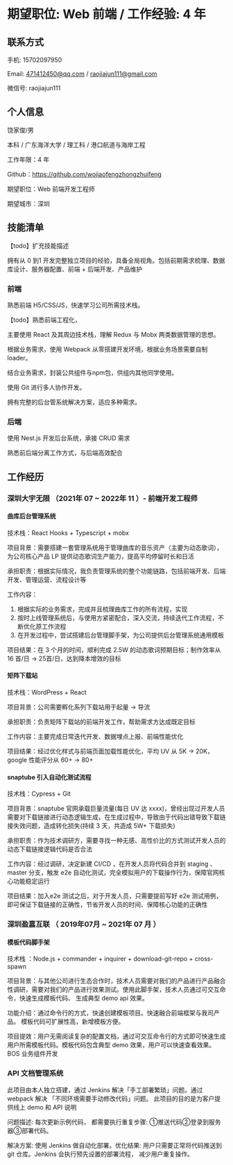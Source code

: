 # 期望职位: Web 前端 / 工作经验: 4 年 
## 联系方式 
手机: 15702097950 

Email: 471412450@qq.com / raojiajun111@gmail.com 

微信号: raojiajun111 

## 个人信息 
饶家俊/男 

本科 / 广东海洋大学 / 理工科 / 港口航道与海岸工程 

工作年限：4 年 

Github：https://github.com/wojiaofengzhongzhuifeng 

期望职位：Web 前端开发工程师 

期望城市：深圳 

## 技能清单 

【todo】扩充技能描述

拥有从 0 到1 开发完整独立项目的经验，具备全局视角。包括前期需求梳理、数据库设计、服务器配置、前端 + 后端开发、产品维护

### 前端

熟悉前端 H5/CSS/JS，快速学习公司所需技术栈。

【todo】熟悉前端工程化，

主要使用 React 及其周边技术栈，理解 Redux 与 Mobx 两类数据管理的思想。 

根据业务需求，使用 Webpack 从零搭建开发环境，根据业务场景需要自制 loader。 

结合业务需求，封装公共组件与npm包，供组内其他同学使用。

使用 Git 进行多人协作开发。 

拥有完整的后台管系统解决方案，适应多种需求。

### 后端

使用 Nest.js 开发后台系统，承接 CRUD 需求

熟悉前后端分离工作方式，与后端高效配合

## 工作经历 

### 深圳大宇无限 （2021年 07 ~ 2022年 11 ）- 前端开发工程师
#### 曲库后台管理系统 
技术栈：React Hooks + Typescript + mobx 

项目背景：需要搭建一套管理系统用于管理曲库的音乐资产（主要为动态歌词），为公司核心产品 LP 提供动态歌词生产能力，提高平均停留时长和日活

承担职责：根据实际情况，我负责管理系统的整个功能链路，包括前端开发、后端开发、管理运营、流程设计等

工作内容：

1. 根据实际的业务需求，完成并且梳理曲库工作的所有流程，实现
2. 按时上线管理系统后，与使用方紧密配合，深入交流，持续迭代工作流程，不断优化原工作流程
3. 在开发过程中，尝试搭建后台管理脚手架，为公司提供后台管理系统通用模板

项目结果：在 3 个月的时间，顺利完成 2.5W 的动态歌词预期目标；制作效率从 16 首/日 -> 25首/日，达到降本增效的目标

#### 矩阵下载站
技术栈：WordPress + React

项目背景：公司需要孵化系列下载站用于起量 -> 导流

承担职责：负责矩阵下载站的前端开发工作，帮助需求方达成既定目标

工作内容：主要完成日常迭代开发、数据埋点上报、前端性能优化

项目结果：经过优化样式与前端页面加载性能优化，平均 UV 从 5K -> 20K，google 性能评分从 60+ -> 80+

#### snaptube 引入自动化测试流程
技术栈：Cypress + Git

项目背景：snaptube 官网承载巨量流量(每日 UV 达 xxxx)，曾经出现过开发人员需要对下载链接进行动态逻辑生成，在生成过程中，导致由于代码出错导致下载链接失效问题，造成转化损失(持续 3 天，共造成 5W+ 下载损失)

承担职责：作为技术调研方，需要寻找一种无感、高性价比的方式测试开发人员的动态下载链接逻辑代码是否合法

工作内容：经过调研，决定新建 CI/CD ，在开发人员将代码合并到 staging 、master 分支，触发 e2e 自动化测试，完全模拟用户的下载操作行为，保障官网核心功能稳定运行

项目结果：加入e2e 测试之后，对于开发人员，只需要提前写好 e2e 测试用例，即可保证下载链接的正确性，节省开发人员的时间、保障核心功能的正确性

### 深圳盈嘉互联 （ 2019年07月 ~ 2021年 07 月 ） 
#### 模板代码脚手架 
技术栈 ：Node.js + commander + inquirer + download-git-repo + cross-spawn 

项目背景：与其他公司进行生态合作时，技术人员需要对我们的产品进行产品融合性调研，需要对我们的产品进行效果测试。使用此脚手架，技术人员通过可交互命令，快速生成模板代码、 生成典型 demo api 效果。 

功能介绍：通过命令行的方式，快速创建模板项目。快速融合前端框架与我司产品。 模板代码可扩展性高，新增模板方便。 

项目提效：用户无需阅读复杂的配置文档，通过可交互命令行的方式即可快速生成用户所需模板代码。模板代码包含典型 demo 效果，用户可以快速查看效果。BOS 业务组件开发 

### API 文档管理系统 
此项目由本人独立搭建，通过 Jenkins 解决「手工部署繁琐」问题。通过 webpack 解决 「不同环境需要手动修改代码」问题。 此项目的目的是为客户提供线上 demo 和 API 说明

问题描述: 每次更新示例代码， 都需要执行重复步骤: ①推送代码②登录到服务器③部署代码。 

解决方案: 使用 Jenkins 做自动化部署。优化结果: 用户只需要正常将代码推送到 git 仓库。Jenkins 会执行预先设置的部署流程， 减少用户重复操作。 

